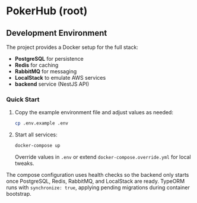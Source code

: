 # PokerHub (root)

## Development Environment

The project provides a Docker setup for the full stack:

- **PostgreSQL** for persistence
- **Redis** for caching
- **RabbitMQ** for messaging
- **LocalStack** to emulate AWS services
- **backend** service (NestJS API)

### Quick Start

1. Copy the example environment file and adjust values as needed:

   ```bash
   cp .env.example .env
   ```

2. Start all services:

   ```bash
   docker-compose up
   ```

   Override values in `.env` or extend `docker-compose.override.yml` for local tweaks.

The compose configuration uses health checks so the backend only starts once PostgreSQL, Redis, RabbitMQ, and LocalStack are
ready. TypeORM runs with `synchronize: true`, applying pending migrations during container bootstrap.

